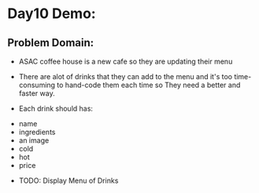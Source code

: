# Day10 Demo: 

## Problem Domain: 

* ASAC coffee house is a new cafe so they are updating their menu 
* There are alot of drinks that they can add to the menu and  it's too time-consuming to hand-code them each time   so They need a better and faster way.

* Each drink should has:
 - name
 - ingredients
 - an image
 - cold
 - hot 
 - price 

* TODO: Display Menu of Drinks